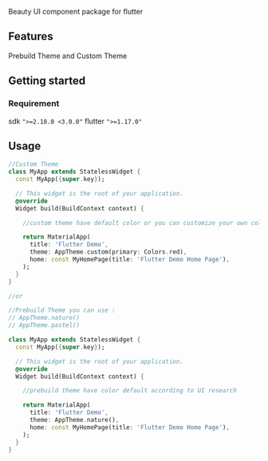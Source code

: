 <!--
This README describes the package. If you publish this package to pub.dev,
this README's contents appear on the landing page for your package.

For information about how to write a good package README, see the guide for
[writing package pages](https://dart.dev/guides/libraries/writing-package-pages).

For general information about developing packages, see the Dart guide for
[creating packages](https://dart.dev/guides/libraries/create-library-packages)
and the Flutter guide for
[developing packages and plugins](https://flutter.dev/developing-packages).
-->

Beauty UI component package for flutter

## Features

Prebuild Theme and Custom Theme

## Getting started

### Requirement

sdk `">=2.18.0 <3.0.0"`
flutter `">=1.17.0"`

## Usage

```dart
//Custom Theme
class MyApp extends StatelessWidget {
  const MyApp({super.key});

  // This widget is the root of your application.
  @override
  Widget build(BuildContext context) {

    //custom theme have default color or you can customize your own color

    return MaterialApp(
      title: 'Flutter Demo',
      theme: AppTheme.custom(primary: Colors.red),
      home: const MyHomePage(title: 'Flutter Demo Home Page'),
    );
  }
}

//or

//Prebuild Theme you can use :
// AppTheme.nature()
// AppTheme.pastel()

class MyApp extends StatelessWidget {
  const MyApp({super.key});

  // This widget is the root of your application.
  @override
  Widget build(BuildContext context) {

    //prebuild theme have color default according to UI research

    return MaterialApp(
      title: 'Flutter Demo',
      theme: AppTheme.nature(),
      home: const MyHomePage(title: 'Flutter Demo Home Page'),
    );
  }
}
```

<!-- ## Additional information

Tell users more about the package: where to find more information, how to
contribute to the package, how to file issues, what response they can expect
from the package authors, and more. -->
